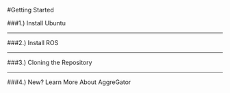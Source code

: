 #Getting Started

###1.) Install Ubuntu

----------------------------------------------------------
###2.) Install ROS

----------------------------------------------------------
###3.) Cloning the Repository

----------------------------------------------------------
###4.) New? Learn More About AggreGator

